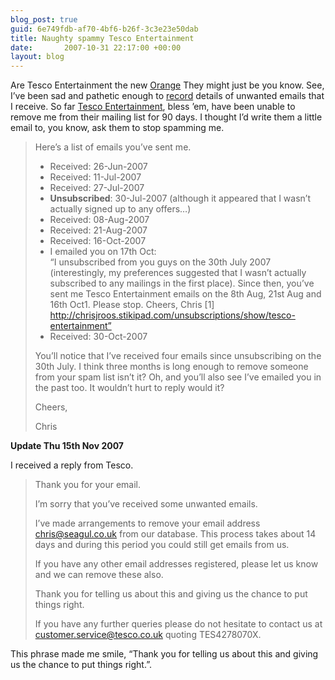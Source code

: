 ```yaml
--- 
blog_post: true
guid: 6e749fdb-af70-4bf6-b26f-3c3e23e50dab
title: Naughty spammy Tesco Entertainment
date:       2007-10-31 22:17:00 +00:00
layout: blog
---
```


Are Tesco Entertainment the new
[Orange](/blog/2007-03-16-orange-orange-orange?) They might just be you
know. See, I’ve been sad and pathetic enough to
[record](http://chrisjroos.stikipad.com/unsubscriptions) details of
unwanted emails that I receive. So far [Tesco
Entertainment](http://chrisjroos.stikipad.com/unsubscriptions/show/tesco-entertainment),
bless ’em, have been unable to remove me from their mailing list for 90
days. I thought I’d write them a little email to, you know, ask them to
stop spamming me.

<blockquote>

Here’s a list of emails you’ve sent me.

-   Received: 26-Jun-2007
-   Received: 11-Jul-2007
-   Received: 27-Jul-2007
-   **Unsubscribed**: 30-Jul-2007 (although it appeared that I wasn’t
    actually signed up to any offers…)
-   Received: 08-Aug-2007
-   Received: 21-Aug-2007
-   Received: 16-Oct-2007
-   I emailed you on 17th Oct:  
    “I unsubscribed from you guys on the 30th July 2007 (interestingly,
    my preferences suggested that I wasn’t actually subscribed to any
    mailings in the first place). Since then, you’ve sent me Tesco
    Entertainment emails on the 8th Aug, 21st Aug and 16th Oct1. Please
    stop. Cheers, Chris \[1\]
    http://chrisjroos.stikipad.com/unsubscriptions/show/tesco-entertainment”
-   Received: 30-Oct-2007

You’ll notice that I’ve received four emails since unsubscribing on the
30th July. I think three months is long enough to remove someone from
your spam list isn’t it? Oh, and you’ll also see I’ve emailed you in the
past too. It wouldn’t hurt to reply would it?

Cheers,

Chris

</blockquote>

**Update Thu 15th Nov 2007**

I received a reply from Tesco.

<blockquote>

Thank you for your email.

I’m sorry that you’ve received some unwanted emails.

I’ve made arrangements to remove your email address chris@seagul.co.uk
from our database. This process takes about 14 days and during this
period you could still get emails from us.

If you have any other email addresses registered, please let us know and
we can remove these also.

Thank you for telling us about this and giving us the chance to put
things right.

If you have any further queries please do not hesitate to contact us at
customer.service@tesco.co.uk quoting TES4278070X.

</blockquote>

This phrase made me smile, “Thank you for telling us about this and
giving us the chance to put things right.”.
